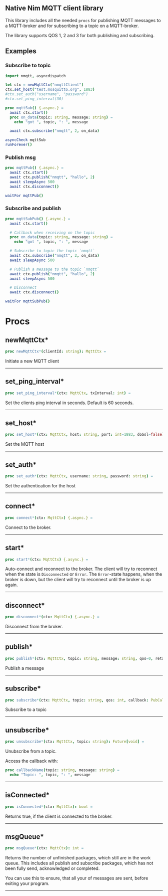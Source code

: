 ## Native Nim MQTT client library

This library includes all the needed `procs` for publishing MQTT messages to
a MQTT-broker and for subscribing to a topic on a MQTT-broker.

The library supports QOS 1, 2 and 3 for both publishing and subscribing.

## Examples

### Subscribe to topic
```nim
import nmqtt, asyncdispatch

let ctx = newMqttCtx("nmqttClient")
ctx.set_host("test.mosquitto.org", 1883)
#ctx.set_auth("username", "password")
#ctx.set_ping_interval(30)

proc mqttSub() {.async.} =
  await ctx.start()
  proc on_data(topic: string, message: string) =
    echo "got ", topic, ": ", message

  await ctx.subscribe("nmqtt", 2, on_data)

asyncCheck mqttSub
runForever()
```

### Publish msg
```nim
proc mqttPub() {.async.} =
  await ctx.start()
  await ctx.publish("nmqtt", "hallo", 2)
  await sleepAsync 500
  await ctx.disconnect()

waitFor mqttPub()
```

### Subscribe and publish
```nim
proc mqttSubPub() {.async.} =
  await ctx.start()

  # Callback when receiving on the topic
  proc on_data(topic: string, message: string) =
    echo "got ", topic, ": ", message

  # Subscribe to topic the topic `nmqtt`
  await ctx.subscribe("nmqtt", 2, on_data)
  await sleepAsync 500

  # Publish a message to the topic `nmqtt`
  await ctx.publish("nmqtt", "hallo", 2)
  await sleepAsync 500

  # Disconnect
  await ctx.disconnect()

waitFor mqttSubPub()
```


# Procs

## newMqttCtx*

```nim
proc newMqttCtx*(clientId: string): MqttCtx =
```

Initiate a new MQTT client


____

## set_ping_interval*

```nim
proc set_ping_interval*(ctx: MqttCtx, txInterval: int) =
```

Set the clients ping interval in seconds. Default is 60 seconds.


____

## set_host*

```nim
proc set_host*(ctx: MqttCtx, host: string, port: int=1883, doSsl=false) =
```

Set the MQTT host


____

## set_auth*

```nim
proc set_auth*(ctx: MqttCtx, username: string, password: string) =
```

Set the authentication for the host


____

## connect*

```nim
proc connect*(ctx: MqttCtx) {.async.} =
```

Connect to the broker.


____

## start*

```nim
proc start*(ctx: MqttCtx) {.async.} =
```

Auto-connect and reconnect to the broker. The client will try to
reconnect when the state is `Disconnected` or `Error`. The `Error`-state
happens, when the broker is down, but the client will try to reconnect
until the broker is up again.


____

## disconnect*

```nim
proc disconnect*(ctx: MqttCtx) {.async.} =
```

Disconnect from the broker.


____

## publish*

```nim
proc publish*(ctx: MqttCtx, topic: string, message: string, qos=0, retain=false) {.async.} =
```

Publish a message


____

## subscribe*

```nim
proc subscribe*(ctx: MqttCtx, topic: string, qos: int, callback: PubCallback): Future[void] =
```

Subscribe to a topic


____


## unsubscribe*

```nim
proc unsubscribe*(ctx: MqttCtx, topic: string): Future[void] =
```

Unubscribe from a topic.

Access the callback with:
```nim
proc callbackName(topic: string, message: string) =
  echo "Topic: ", topic, ": ", message
```

____

## isConnected*

```nim
proc isConnected*(ctx: MqttCtx): bool =
```

Returns true, if the client is connected to the broker.


____

## msgQueue*

```nim
proc msgQueue*(ctx: MqttCtx): int =
```

Returns the number of unfinished packages, which still are in the work queue.
This includes all publish and subscribe packages, which has not been fully
send, acknowledged or completed.

You can use this to ensure, that all your of messages are sent, before
exiting your program.


____